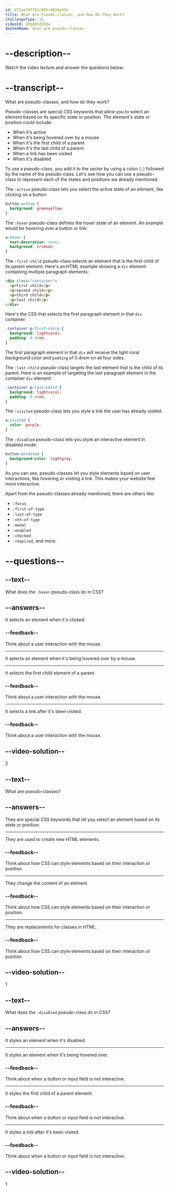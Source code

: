 ```yaml
---
id: 672aa74f761c065c9828a95e
title: What Are Pseudo-classes, and How Do They Work?
challengeType: 11
videoId: QPg8XhZU5Qw
dashedName: what-are-pseudo-classes
---
```


# --description--

Watch the video lecture and answer the questions below.

# --transcript--

What are pseudo-classes, and how do they work?

Pseudo-classes are special CSS keywords that allow you to select an element based on its specific state or position. The element's state or position could include:

- When it's active
- When it's being hovered over by a mouse
- When it's the first child of a parent
- When it's the last child of a parent
- When a link has been visited
- When it's disabled

To use a pseudo-class, you add it to the sector by using a colon (`:`) followed by the name of the pseudo-class. Let's see how you can use a pseudo-class to represent each of the states and positions we already mentioned.

The `:active` pseudo-class lets you select the active state of an element, like clicking on a button:

```css
button:active {
  background: greenyellow;
}
```

The `:hover` pseudo-class defines the hover state of an element. An example would be hovering over a button or link:

```css
a:hover {
  text-decoration: none;
  background: crimson;
}
```

The `:first-child` pseudo-class selects an element that is the first child of its parent element. Here's an HTML example showing a `div` element containing multiple paragraph elements:

```html
<div class="container">
  <p>first child</p>
  <p>second child</p>
  <p>third child</p>
  <p>last child</p>
</div>
```

Here's the CSS that selects the first paragraph element in that `div` container: 

```css
.container p:first-child {
  background: lightcoral;
  padding: 0.4rem;
}
```

The first paragraph element in that `div` will receive the light coral background color and `padding` of 0.4rem on all four sides. 

The `:last-child` pseudo-class targets the last element that is the child of its parent. Here is an example of targeting the last paragraph element in the container `div` element:

```css
.container p:last-child {
  background: lightcoral;
  padding: 0.4rem;
}
```

The `:visited` pseudo-class lets you style a link the user has already visited:

```css
a:visited {
  color: purple;
}
```

The `:disabled` pseudo-class lets you style an interactive element in disabled mode:

```css
button:disabled {
  background-color: lightgray;  
}
```

As you can see, pseudo-classes let you style elements based on user interactions, like hovering or visiting a link. This makes your website feel more interactive.

Apart from the pseudo-classes already mentioned, there are others like:

- `:focus`
- `:first-of-type`
- `:last-of-type`
- `:nth-of-type`
- `:modal`
- `:enabled`
- `:checked`
- `:required`, and more.

# --questions--

## --text--

What does the `:hover` pseudo-class do in CSS?

## --answers--

It selects an element when it's clicked.

### --feedback--

Think about a user interaction with the mouse.

---

It selects an element when it's being hovered over by a mouse.

---

It selects the first child element of a parent.

### --feedback--

Think about a user interaction with the mouse.

---

It selects a link after it's been visited.

### --feedback--

Think about a user interaction with the mouse.

## --video-solution--

2

## --text--

What are pseudo-classes?

## --answers--

They are special CSS keywords that let you select an element based on its state or position.

---

They are used to create new HTML elements.

### --feedback--

Think about how CSS can style elements based on their interaction or position.

---

They change the content of an element.

### --feedback--

Think about how CSS can style elements based on their interaction or position.

---

They are replacements for classes in HTML.

### --feedback--

Think about how CSS can style elements based on their interaction or position.

## --video-solution--

1

## --text--

What does the `:disabled` pseudo-class do in CSS?

## --answers--

It styles an element when it's disabled.

---

It styles an element when it's being hovered over.

### --feedback--

Think about when a button or input field is not interactive.

---

It styles the first child of a parent element.

### --feedback--

Think about when a button or input field is not interactive.

---

It styles a link after it's been visited.

### --feedback--

Think about when a button or input field is not interactive.

## --video-solution--

1
